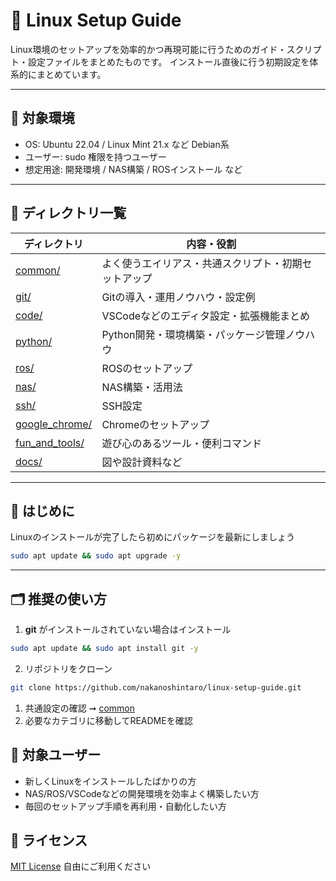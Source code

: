# 🐧 Linux Setup Guide

Linux環境のセットアップを効率的かつ再現可能に行うためのガイド・スクリプト・設定ファイルをまとめたものです。
インストール直後に行う初期設定を体系的にまとめています。

---

## 📌 対象環境

- OS: Ubuntu 22.04 / Linux Mint 21.x など Debian系
- ユーザー: sudo 権限を持つユーザー
- 想定用途: 開発環境 / NAS構築 / ROSインストール など

---

## 📁 ディレクトリ一覧

| ディレクトリ          | 内容・役割                                               |
|-----------------------|--------------------------------------------------------|
| [common/](./common/)         | よく使うエイリアス・共通スクリプト・初期セットアップ         |
| [git/](./git/)               | Gitの導入・運用ノウハウ・設定例                           |
| [code/](./code/)             | VSCodeなどのエディタ設定・拡張機能まとめ                   |
| [python/](./python/)         | Python開発・環境構築・パッケージ管理ノウハウ                |
| [ros/](./ros/)               | ROSのセットアップ                  |
| [nas/](./nas/)               | NAS構築・活用法                |
| [ssh/](./ssh/)               | SSH設定                       |
| [google_chrome/](./google_chrome/) | Chromeのセットアップ                          |
| [fun_and_tools/](./fun_and_tools/) | 遊び心のあるツール・便利コマンド                     |
| [docs/](./docs/)             | 図や設計資料など                                         |

---

## 🚀 はじめに

Linuxのインストールが完了したら初めにパッケージを最新にしましょう

```bash
sudo apt update && sudo apt upgrade -y
```

---

## 🗂️ 推奨の使い方

1. **git** がインストールされていない場合はインストール

```bash
sudo apt update && sudo apt install git -y
```
2. リポジトリをクローン

```bash
git clone https://github.com/nakanoshintaro/linux-setup-guide.git
```
1. 共通設定の確認 ➞ [common](./common/)
2. 必要なカテゴリに移動してREADMEを確認

## 👤 対象ユーザー

- 新しくLinuxをインストールしたばかりの方
- NAS/ROS/VSCodeなどの開発環境を効率よく構築したい方
- 毎回のセットアップ手順を再利用・自動化したい方

## 📜 ライセンス
[MIT License](./LICENSE)
自由にご利用ください